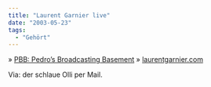 ```yaml
---
title: "Laurent Garnier live"
date: "2003-05-23"
tags:
  - "Gehört"
---
```


» [PBB: Pedro’s Broadcasting Basement](http://www.pedrobroadcast.com/) » [laurentgarnier.com](http://www.laurentgarnier.com)

Via: der schlaue Olli per Mail.

